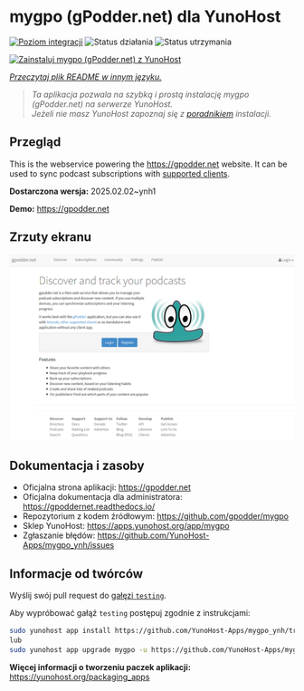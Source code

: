 <!--
To README zostało automatycznie wygenerowane przez <https://github.com/YunoHost/apps/tree/master/tools/readme_generator>
Nie powinno być ono edytowane ręcznie.
-->

# mygpo (gPodder.net) dla YunoHost

[![Poziom integracji](https://apps.yunohost.org/badge/integration/mygpo)](https://ci-apps.yunohost.org/ci/apps/mygpo/)
![Status działania](https://apps.yunohost.org/badge/state/mygpo)
![Status utrzymania](https://apps.yunohost.org/badge/maintained/mygpo)

[![Zainstaluj mygpo (gPodder.net) z YunoHost](https://install-app.yunohost.org/install-with-yunohost.svg)](https://install-app.yunohost.org/?app=mygpo)

*[Przeczytaj plik README w innym języku.](./ALL_README.md)*

> *Ta aplikacja pozwala na szybką i prostą instalację mygpo (gPodder.net) na serwerze YunoHost.*  
> *Jeżeli nie masz YunoHost zapoznaj się z [poradnikiem](https://yunohost.org/install) instalacji.*

## Przegląd

This is the webservice powering the https://gpodder.net website. It can be used to sync podcast subscriptions with [supported clients](https://gpoddernet.readthedocs.io/en/latest/user/clients.html).


**Dostarczona wersja:** 2025.02.02~ynh1

**Demo:** <https://gpodder.net>

## Zrzuty ekranu

![Zrzut ekranu z mygpo (gPodder.net)](./doc/screenshots/screenshot1.png)

## Dokumentacja i zasoby

- Oficjalna strona aplikacji: <https://gpodder.net>
- Oficjalna dokumentacja dla administratora: <https://gpoddernet.readthedocs.io/>
- Repozytorium z kodem źródłowym: <https://github.com/gpodder/mygpo>
- Sklep YunoHost: <https://apps.yunohost.org/app/mygpo>
- Zgłaszanie błędów: <https://github.com/YunoHost-Apps/mygpo_ynh/issues>

## Informacje od twórców

Wyślij swój pull request do [gałęzi `testing`](https://github.com/YunoHost-Apps/mygpo_ynh/tree/testing).

Aby wypróbować gałąź `testing` postępuj zgodnie z instrukcjami:

```bash
sudo yunohost app install https://github.com/YunoHost-Apps/mygpo_ynh/tree/testing --debug
lub
sudo yunohost app upgrade mygpo -u https://github.com/YunoHost-Apps/mygpo_ynh/tree/testing --debug
```

**Więcej informacji o tworzeniu paczek aplikacji:** <https://yunohost.org/packaging_apps>
